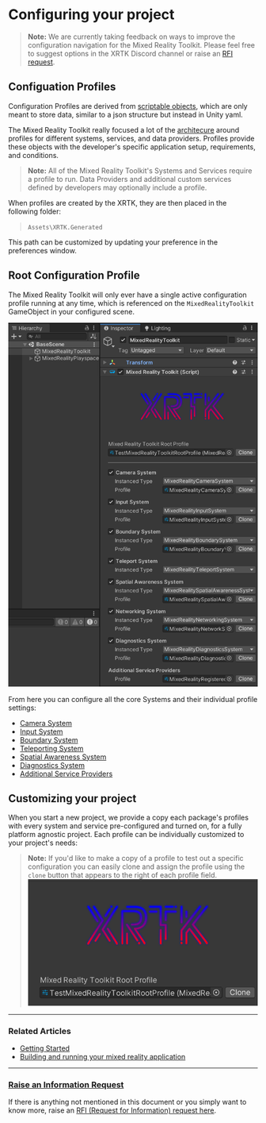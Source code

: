 # Configuring your project

> **Note:** We are currently taking feedback on ways to improve the configuration navigation for the Mixed Reality Toolkit.  Please feel free to suggest options in the XRTK Discord channel or raise an [RFI request](https://github.com/XRTK/XRTK-Core/issues/new?assignees=&labels=question&template=request_for_information.md&title=).

## Configuation Profiles

Configuration Profiles are derived from [scriptable objects](https://docs.unity3d.com/ScriptReference/ScriptableObject.html), which are only meant to store data, similar to a json structure but instead in Unity yaml.

The Mixed Reality Toolkit really focused a lot of the [architecure](https://unity3d.com/how-to/architect-with-scriptable-objects) around profiles for different systems, services, and data providers.  Profiles provide these objects with the developer's specific application setup, requirements, and conditions.

> **Note:** All of the Mixed Reality Toolkit's Systems and Services require a profile to run. Data Providers and additional custom services defined by developers may optionally include a profile.

When profiles are created by the XRTK, they are then placed in the following folder:

> `Assets\XRTK.Generated`

This path can be customized by updating your preference in the preferences window.

## Root Configuration Profile

The Mixed Reality Toolkit will only ever have a single active configuration profile running at any time, which is referenced on the `MixedRealityToolkit` GameObject in your configured scene.

![Main Congiguration Profile](../images/Configuation/MixedRealityProfileView.png)

From here you can configure all the core Systems and their individual profile settings:

* [Camera System]()
* [Input System]()
* [Boundary System]()
* [Teleporting System]()
* [Spatial Awareness System]()
* [Diagnostics System]()
* [Additional Service Providers]()

## Customizing your project

When you start a new project, we provide a copy each package's profiles with every system and service pre-configured and turned on, for a fully platform agnostic project. Each profile can be individually customized to your project's needs:

> **Note:** If you'd like to make a copy of a profile to test out a specific configuration you can easily clone and assign the profile using the `clone` button that appears to the right of each profile field.
![Clone Profile Button](../images/Configuation/MixedRealityProfileCloneButton.png)

---

### Related Articles

* [Getting Started](00-GettingStarted.md#getting-started-with-the-mixed-reality-toolkit)
* [Building and running your mixed reality application](00-GettingStarted.md#build-and-play)

---

### [**Raise an Information Request**](https://github.com/XRTK/XRTK-Core/issues/new?assignees=&labels=question&template=request_for_information.md&title=)

If there is anything not mentioned in this document or you simply want to know more, raise an [RFI (Request for Information) request here](https://github.com/XRTK/XRTK-Core/issues/new?assignees=&labels=question&template=request_for_information.md&title=).

